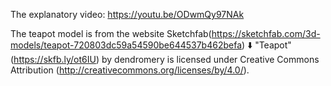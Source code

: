 The explanatory video: https://youtu.be/ODwmQy97NAk

The teapot model is from the website Sketchfab(https://sketchfab.com/3d-models/teapot-720803dc59a54590be644537b462befa) 
⬇️
"Teapot" (https://skfb.ly/ot6IU) by dendromery is licensed under Creative Commons Attribution (http://creativecommons.org/licenses/by/4.0/).
